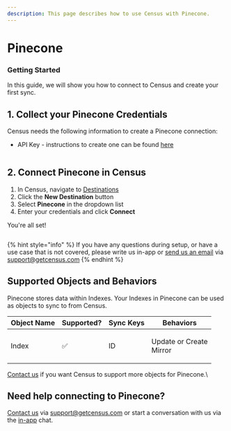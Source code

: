 ```yaml
---
description: This page describes how to use Census with Pinecone.
---
```


# Pinecone

### Getting Started <a href="#getting-started" id="getting-started"></a>

In this guide, we will show you how to connect  to Census and create your first sync.

## 1. Collect your Pinecone Credentials

Census needs the following information to create a Pinecone connection:

* API Key - instructions to create one can be found [here](https://docs.pinecone.io/guides/projects/manage-api-keys)&#x20;

<figure><img src="../../.gitbook/assets/Screenshot 2025-10-17 at 12.15.39 PM.png" alt=""><figcaption></figcaption></figure>

## 2. Connect Pinecone in Census

1. In Census, navigate to [Destinations](https://app.getcensus.com/destinations)
2. Click the **New Destination** button
3. Select **Pinecone** in the dropdown list
4. Enter your credentials and click **Connect**

You're all set!&#x20;

<figure><img src="../../.gitbook/assets/Screenshot 2025-10-17 at 12.58.41 PM.png" alt=""><figcaption></figcaption></figure>

{% hint style="info" %}
If you have any questions during setup, or have a use case that is not covered, please write us in-app or [send us an email](mailto:support@getcensus.com) via support@getcensus.com
{% endhint %}

## Supported Objects and Behaviors <a href="#supported-objects-and-behaviors" id="supported-objects-and-behaviors"></a>

Pinecone stores data within Indexes. Your Indexes in Pinecone can be used as objects to sync to from Census.

| **Object Name** | **Supported?** | **Sync Keys** | **Behaviors**                     |
| --------------- | -------------- | ------------- | --------------------------------- |
| Index           | ✅              | ID            | <p>Update or Create<br>Mirror</p> |

[Contact us](mailto:support@getcensus.com) if you want Census to support more objects for Pinecone.\


## Need help connecting to Pinecone?

[Contact us](mailto:support@getcensus.com) via support@getcensus.com or start a conversation with us via the [in-app](https://app.getcensus.com) chat.
